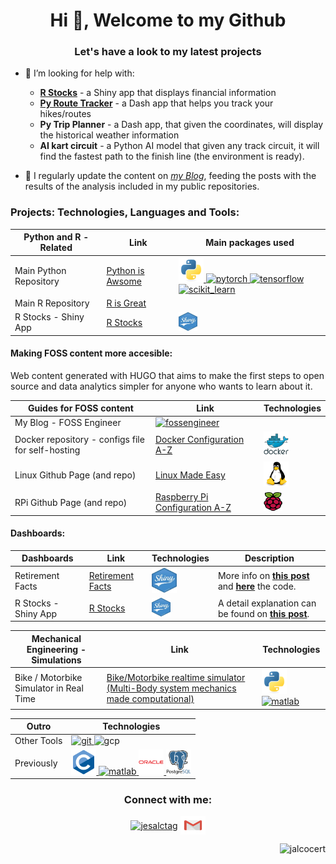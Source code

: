 <h1 align="center">Hi 👋, Welcome to my Github</h1>
<h3 align="center">Let's have a look to my latest projects</h3>


- 🤝 I’m looking for help with:
    *   **[R Stocks](https://github.com/JAlcocerT/R_Stocks)** - a Shiny app that displays financial information 
    *   **[Py Route Tracker](https://github.com/JAlcocerT/Py_RouteTracker)** - a Dash app that helps you track your hikes/routes
    *   **Py Trip Planner** - a Dash app, that given the coordinates, will display the historical weather information
    *   **AI kart circuit** - a Python AI model that given any track circuit, it will find the fastest path to the finish line (the environment is ready).

- 📝 I regularly update the content on *[my Blog](https://fossengineer.com/)*, feeding the posts with the results of the analysis included in my public repositories.

</p>

<h3 align="left">Projects: Technologies, Languages and Tools:</h2>
<p align="left"> 
    
 
     
|    Python and R - Related  | Link  | Main packages used  |
|----------------------------|-------|--------------------|
| Main Python Repository |<a href="https://github.com/JAlcocerT/Python_is_awesome">Python is Awsome</a> | <a href="https://www.python.org/" target="_blank"> <img src="https://raw.githubusercontent.com/devicons/devicon/master/icons/python/python-original.svg" alt="python" width="40" height="40"/> </a>   <a href="https://pytorch.org/" target="_blank"> <img src="https://www.vectorlogo.zone/logos/pytorch/pytorch-icon.svg" alt="pytorch" width="40" height="40"/> </a>  <a href="https://www.tensorflow.org" target="_blank"> <img src="https://www.vectorlogo.zone/logos/tensorflow/tensorflow-icon.svg" alt="tensorflow" width="40" height="40"/> </a>  <a href="https://scikit-learn.org/" target="_blank"> <img src="https://upload.wikimedia.org/wikipedia/commons/0/05/Scikit_learn_logo_small.svg" alt="scikit_learn" width="40" height="40"/> </a> |
| Main R Repository | <a href="https://github.com/JAlcocerT/R_is_Great"> R is Great</a> |
| R Stocks - Shiny App | <a href="https://github.com/JAlcocerT/R_is_Great"> R Stocks</a> | <a href="https://github.com/JAlcocerT/R_Stocks" target="_blank"> <img src="https://github.com/JAlcocerT/JAlcocerT/raw/main/src/shiny_logo.png" alt="linux" width="30" height="30"/> |

     
 
<p>  
<p>    

<h4 align="left">Making FOSS content more accesible:</h4>
<p align="left"> 
<p align="left"> 
   
Web content generated with HUGO that aims to make the first steps to open source and data analytics simpler for anyone who wants to learn about it.

|      Guides for FOSS content |  Link | Technologies |
|------------------------------|-------|--------------------------------|
| My Blog - FOSS Engineer   | <a href="https://fossengineer.com/" target="_blank"> <img src="ttps://github.com/JAlcocerT/JAlcocerT/raw/main/src/jalcocert.png" alt="fossengineer" width="40" height="40"/> </a> | |
| Docker repository - configs file for self-hosting  |  <a href="https://jalcocert.github.io/docker/">Docker Configuration A-Z</a> | <a href="https://github.com/jalcocert/docker" target="_blank"> <img src="https://raw.githubusercontent.com/devicons/devicon/master/icons/docker/docker-original-wordmark.svg" alt="docker" width="40" height="40"/> </a> |
| Linux Github Page (and repo) | <a href="https://jalcocert.github.io/Linux">Linux Made Easy</a>| <img src="https://raw.githubusercontent.com/devicons/devicon/master/icons/linux/linux-original.svg" alt="linux" width="40" height="40"/> |
| RPi Github Page (and repo) | <a href="https://jalcocert.github.io/RPi/">Raspberry Pi Configuration A-Z</a>| <img src="https://raw.githubusercontent.com/jalcocert/jalcocert/main/src/Raspberry_Pi_Logo.svg" alt="linux" width="30" height="30"/>
    
     
<h4 align="left">Dashboards:</h4>
<p align="left"> 
    
 
    
|    Dashboards |  Link | Technologies | Description |
|---------------|-------|--------------|-------------|
| Retirement Facts | <a href="https://jalcocert.shinyapps.io/retirement_facts/">Retirement Facts</a> | <a href="https://shiny.rstudio.com/" target="_blank"> <img src="https://github.com/JAlcocerT/JAlcocerT/raw/main/src/shiny_logo.png" alt="rstudio" width="40" height="40"/></a> | More info on **[this post](https://fossengineer.com/posts/retirementfacts/)** and **[here](https://fossengineer.com/posts/retirementfacts/)** the code. |
| R Stocks - Shiny App | <a href="https://github.com/JAlcocerT/R_is_Great"> R Stocks</a> | <a href="https://github.com/JAlcocerT/R_Stocks" target="_blank"> <img src="https://github.com/JAlcocerT/JAlcocerT/raw/main/src/shiny_logo.png" alt="linux" width="30" height="30"/> |     A detail explanation can be found on **[this post](https://fossengineer.com/posts/rstocks/)**.
    
     
<p>  
<p>   
    
|    Mechanical Engineering - Simulations |  Link | Technologies |
|-------------------------------------|-----------|---------------|
| Bike / Motorbike Simulator in Real Time | <a href="https://github.com/JAlcocerT/Bike_dynamic_simulator">Bike/Motorbike realtime simulator (Multi-Body system mechanics made computational)</a> |<a href="https://www.python.org" target="_blank"> <img src="https://raw.githubusercontent.com/devicons/devicon/master/icons/python/python-original.svg" alt="python" width="40" height="40"/> </a> <a href="https://www.mathworks.com/" target="_blank"> <img src="https://upload.wikimedia.org/wikipedia/commons/2/21/Matlab_Logo.png" alt="matlab" width="40" height="40"/> </a> |
    
     
<p>  
<p>   
 
    
|      Outro        |  Technologies | 
|-------------------|---|
|  Other Tools  |  <a href="https://git-scm.com/" target="_blank"> <img src="https://www.vectorlogo.zone/logos/git-scm/git-scm-icon.svg" alt="git" width="40" height="40"/> </a>  <img src="https://www.vectorlogo.zone/logos/google_cloud/google_cloud-icon.svg" alt="gcp" width="40" height="40"/> </a>  |
| Previously  |  <a href="https://www.cprogramming.com/" target="_blank"> <img src="https://raw.githubusercontent.com/devicons/devicon/master/icons/c/c-original.svg" alt="c" width="40" height="40"/> </a> <a href="https://www.mathworks.com/" target="_blank"> <img src="https://upload.wikimedia.org/wikipedia/commons/2/21/Matlab_Logo.png" alt="matlab" width="40" height="40"/> </a> <a href="https://www.oracle.com/" target="_blank"> <img src="https://raw.githubusercontent.com/devicons/devicon/master/icons/oracle/oracle-original.svg" alt="oracle" width="40" height="40"/> </a>  <a href="https://www.postgresql.org" target="_blank"> <img src="https://raw.githubusercontent.com/devicons/devicon/master/icons/postgresql/postgresql-original-wordmark.svg" alt="postgresql" width="40" height="40"/> </a>    |   

 
<p>  
<p>   
 
<h3 align="center">Connect with me:</h3>
<p align="center">
<a href="https://linkedin.com/in/jalcocert" target="blank"><img align="center" src="https://raw.githubusercontent.com/rahuldkjain/github-profile-readme-generator/master/src/images/icons/Social/linked-in-alt.svg" alt="jesalctag" height="30" width="40" /></a> 
<a href="mailto:jalcocert@fossengineer.com" target="blank"><img align="center" src="https://raw.githubusercontent.com/JAlcocerT/JAlcocerT/main/src/gmail-logo.svg" alt="jesalctag" height="30" width="40" /></a> 


<p align="right"> <img src="https://komarev.com/ghpvc/?username=jalcocert&label=Profile%20views&color=0e75b6&style=flat" alt="jalcocert" /> </p>
